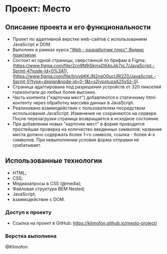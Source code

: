 # Проект: Место

## Описание проекта и его функциональности

* Проект по адаптивной верстке web-сайтов с использованием JavaScript и DOM. 
* Выполнен в рамках курса ["Web - разработчик плюс" Яндекс практикум](https://practicum.yandex.ru/web-plus/).
* Состоит из одной страницы, сверстанной по брифам в Figma: (https://www.figma.com/file/2cn9N9jSkmxD84oJik7xL7/JavaScript.-Sprint-4?node-id=0%3A1), (https://www.figma.com/file/bjyvbKKJN2naO0ucURl2Z0/JavaScript.-Sprint-5?type=design&node-id=0-1&t=s2jypxtuzaA25ySz-0).
* Страница адаптирована под разрешения устройств от 320 пикселей горизонтали до любых более высоких.
* Часть контента ("карточки мест") добавляются к статичному html-контенту через обработку массива данных в JavaScript.
* Реализовано взаимодействие с пользователем посредством использования JavaScript. Изменения не сохраняются на сервере. После перезагрузки страница возвращается в исходное состояние.
* При добавлении новых "карточек мест" в форме проводится простейшая проверка на количество введенных символов: название места должно содержать более 1-го символа, ссылка - более 4-х символов. При невыполнении условия форма отправки не срабатывает.


## Использованные технологии

* HTML;
* CSS;
* Медиазапросы в CSS (@media);
* Файловая структура BEM Nested;
* JavaScript;
* взаимодействие с DOM.

### Доступ к проекту

* Ссылка на проект в GitHub: https://klimofon.github.io/mesto-project/

### Верстка выполнена 

@Klimofon